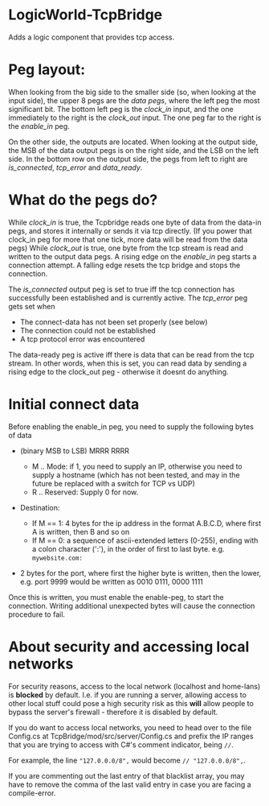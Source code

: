 # LogicWorld-TcpBridge
Adds a logic component that provides tcp access.


# Peg layout:
 When looking from the big side to the smaller side (so, when looking at the input side), the upper 8 pegs are the *data pegs*, where the left peg the most significant bit.
 The bottom left peg is the *clock_in* input, and the one immediately to the right is the *clock_out* input. The one peg far to the right is the *enable_in* peg.
 
 On the other side, the outputs are located. When looking at the output side, the MSB of the data output pegs is on the right side, and the LSB on the left side.
 In the bottom row on the output side, the pegs from left to right are *is_connected*, *tcp_error* and *data_ready*.
 
 # What do the pegs do?
 While *clock_in* is true, the Tcpbridge reads one byte of data from the data-in pegs, and stores it internally or sends it via tcp directly. (If you power that clock_in peg for more that one tick, more data will be read from the data pegs)
 While *clock_out* is true, one byte from the tcp stream is read and written to the output data pegs.
 A rising edge on the *enable_in* peg starts a connection attempt. A falling edge resets the tcp bridge and stops the connection.

 The *is_connected* output peg is set to true iff the tcp connection has successfully been established and is currently active.
 The *tcp_error* peg gets set when
 
 * The connect-data has not been set properly (see below)
 * The connection could not be established
 * A tcp protocol error was encountered

The data-ready peg is active iff there is data that can be read from the tcp stream. In other words, when this is set, you can read data by sending a rising edge to the clock_out peg - otherwise it doesnt do anything.

# Initial connect data
Before enabling the enable_in peg, you need to supply the following bytes of data
* (binary MSB to LSB) MRRR RRRR
  * M .. Mode: if 1, you need to supply an IP, otherwise you need to supply a hostname (which has not been tested, and may in the future be replaced with a switch for TCP vs UDP)
  * R .. Reserved: Supply 0 for now.
 
* Destination:
  * If M == 1: 4 bytes for the ip address in the format A.B.C.D, where first A is written, then B and so on
  * If M == 0: a sequence of ascii-extended letters (0-255), ending with a colon character (':'), in the order of first to last byte. e.g. `mywebsite.com:`
  
* 2 bytes for the port, where first the higher byte is written, then the lower, e.g. port 9999 would be written as 0010 0111, 0000 1111

Once this is written, you must enable the enable-peg, to start the connection. Writing additional unexpected bytes will cause the connection procedure to fail.

# About security and accessing local networks
For security reasons, access to the local network (localhost and home-lans) is **blocked** by default. 
I.e. if you are running a server, allowing access to other local stuff could pose a high security risk as this **will** allow people to bypass the server's firewall - therefore it is disabled by default.

If you do want to access local networks, you need to head over to the file Config.cs at TcpBridge/mod/src/server/Config.cs and prefix the IP ranges that you are trying to access with C#'s comment indicator, being `//`.

For example, the line `"127.0.0.0/8",` would become `// "127.0.0.0/8",`. 

If you are commenting out the last entry of that blacklist array, you may have to remove the comma of the last valid entry in case you are facing a compile-error.
